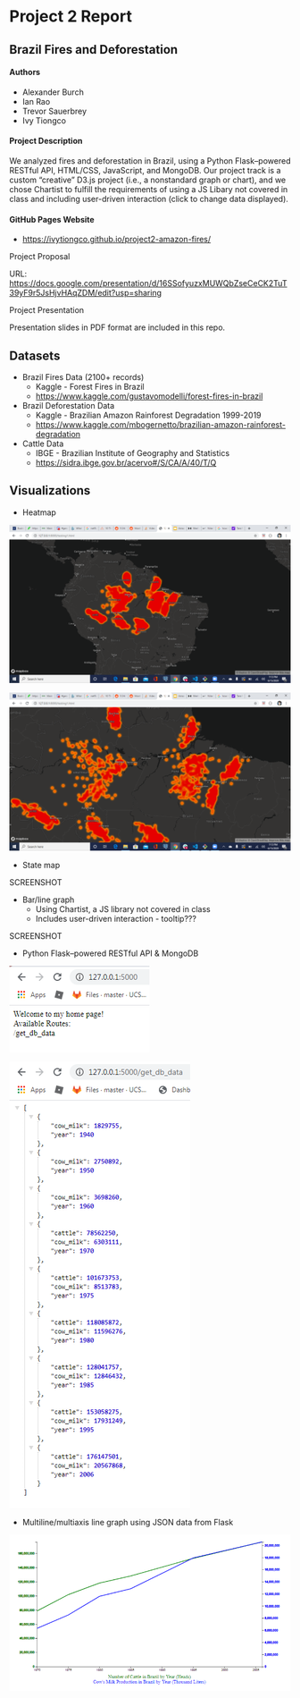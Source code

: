 # Project 2 Report
## Brazil Fires and Deforestation

#### Authors
* Alexander Burch
* Ian Rao
* Trevor Sauerbrey
* Ivy Tiongco

#### Project Description

We analyzed fires and deforestation in Brazil, using a Python Flask–powered RESTful API, HTML/CSS, JavaScript, and MongoDB. Our project track is a custom “creative” D3.js project (i.e., a nonstandard graph or chart), and we chose Chartist to fulfill the requirements of using a JS Libary not covered in class and including user-driven interaction (click to change data displayed).

#### GitHub Pages Website
  * https://ivytiongco.github.io/project2-amazon-fires/
  
Project Proposal

URL: https://docs.google.com/presentation/d/16SSofyuzxMUWQbZseCeCK2TuT39yF9r5JsHjvHAqZDM/edit?usp=sharing

Project Presentation

Presentation slides in PDF format are included in this repo.

## Datasets
* Brazil Fires Data (2100+ records)
  * Kaggle - Forest Fires in Brazil
  * https://www.kaggle.com/gustavomodelli/forest-fires-in-brazil  
* Brazil Deforestation Data
  * Kaggle - Brazilian Amazon Rainforest Degradation 1999-2019
  * https://www.kaggle.com/mbogernetto/brazilian-amazon-rainforest-degradation  
* Cattle Data
  * IBGE - Brazilian Institute of Geography and Statistics
  * https://sidra.ibge.gov.br/acervo#/S/CA/A/40/T/Q

## Visualizations
* Heatmap

![](static/images/heatmap_zoomed_out.png)  

![](static/images/heatmap_zoomed_in.png) 

* State map

SCREENSHOT  

* Bar/line graph
  * Using Chartist, a JS library not covered in class
  * Includes user-driven interaction - tooltip???
  
SCREENSHOT

* Python Flask–powered RESTful API & MongoDB

![](static/images/flask_home.png) 

![](static/images/flask_json_data.png) 

* Multiline/multiaxis line graph using JSON data from Flask

![](static/images/cattle_graph.png)
